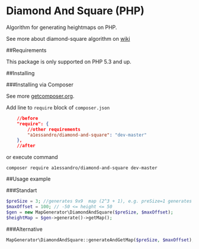 # Diamond And Square (PHP)

Algorithm for generating heightmaps on PHP.

See more about diamond-square algorithm on [wiki](https://en.wikipedia.org/wiki/Diamond-square_algorithm)


##Requirements

This package is only supported on PHP 5.3 and up.


##Installing

###Installing via Composer

See more [getcomposer.org](http://getcomposer.org).

Add line to `require` block of `composer.json`
```json
    //before
    "require": {
        //other requirements
        "a1essandro/diamond-and-square": "dev-master"
    },
    //after
```
or execute command 
```
composer require a1essandro/diamond-and-square dev-master
```

 
##Usage example

###Standart

```php
$preSize = 3; //generates 9x9  map (2^3 + 1), e.g. preSize=1 generates map 3x3
$maxOffset = 100; // -50 <= height <= 50
$gen = new MapGenerator\DiamondAndSquare($preSize, $maxOffset);
$heightMap = $gen->generate()->getMap();
```

###Alternative

```php
MapGenerator\DiamondAndSquare::generateAndGetMap($preSize, $maxOffset); //return float[][]
```